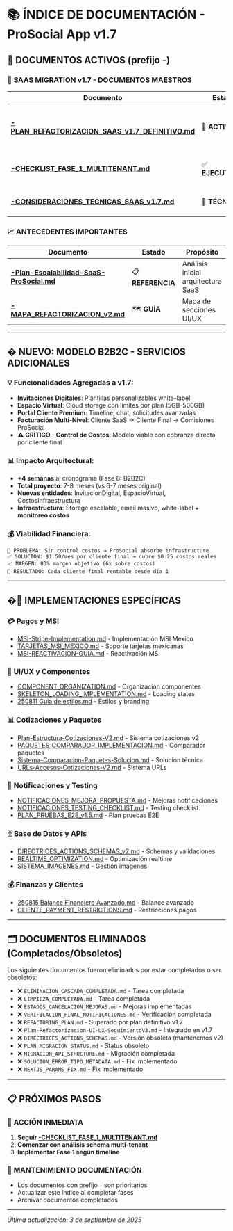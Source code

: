 # 📚 ÍNDICE DE DOCUMENTACIÓN - ProSocial App v1.7

## 🎯 **DOCUMENTOS ACTIVOS** (prefijo -)

### 🚀 **SAAS MIGRATION v1.7 - DOCUMENTOS MAESTROS**

| Documento                                                                                            | Estado            | Propósito                                             |
| ---------------------------------------------------------------------------------------------------- | ----------------- | ----------------------------------------------------- |
| **[-PLAN_REFACTORIZACION_SAAS_v1.7_DEFINITIVO.md](./-PLAN_REFACTORIZACION_SAAS_v1.7_DEFINITIVO.md)** | 🎯 **ACTIVO**     | Roadmap completo **10 fases** (7-8 meses) **+ B2B2C** |
| **[-CHECKLIST_FASE_1_MULTITENANT.md](./-CHECKLIST_FASE_1_MULTITENANT.md)**                           | ✅ **EJECUTABLE** | Checklist Fase 1 (3 semanas) + nuevas entidades       |
| **[-CONSIDERACIONES_TECNICAS_SAAS_v1.7.md](./-CONSIDERACIONES_TECNICAS_SAAS_v1.7.md)**               | 🔧 **TÉCNICO**    | Arquitectura + implementación Sistema Anexo           |

### 📈 **ANTECEDENTES IMPORTANTES**

| Documento                                                                            | Estado            | Propósito                          |
| ------------------------------------------------------------------------------------ | ----------------- | ---------------------------------- |
| **[-Plan-Escalabilidad-SaaS-ProSocial.md](./-Plan-Escalabilidad-SaaS-ProSocial.md)** | 📋 **REFERENCIA** | Análisis inicial arquitectura SaaS |
| **[-MAPA_REFACTORIZACION_v2.md](./-MAPA_REFACTORIZACION_v2.md)**                     | 🗺️ **GUÍA**       | Mapa de secciones UI/UX            |

---

## � **NUEVO: MODELO B2B2C - SERVICIOS ADICIONALES**

### 💡 **Funcionalidades Agregadas a v1.7:**

- **Invitaciones Digitales**: Plantillas personalizables white-label
- **Espacio Virtual**: Cloud storage con límites por plan (5GB-500GB)
- **Portal Cliente Premium**: Timeline, chat, solicitudes avanzadas
- **Facturación Multi-Nivel**: Cliente SaaS → Cliente Final → Comisiones ProSocial
- **⚠️ CRÍTICO - Control de Costos**: Modelo viable con cobranza directa por cliente final

### 📊 **Impacto Arquitectural:**

- **+4 semanas** al cronograma (Fase 8: B2B2C)
- **Total proyecto**: 7-8 meses (vs 6-7 meses original)
- **Nuevas entidades**: InvitacionDigital, EspacioVirtual, CostosInfraestructura
- **Infraestructura**: Storage escalable, email masivo, white-label + **monitoreo costos**

### 💰 **Viabilidad Financiera:**

```
🚨 PROBLEMA: Sin control costos → ProSocial absorbe infrastructure
✅ SOLUCIÓN: $1.50/mes por cliente final → cubre $0.25 costos reales
📈 MARGEN: 83% margen objetivo (6x sobre costos)
🎯 RESULTADO: Cada cliente final rentable desde día 1
```

---

## �🔧 **IMPLEMENTACIONES ESPECÍFICAS**

### 💳 **Pagos y MSI**

- [MSI-Stripe-Implementation.md](./MSI-Stripe-Implementation.md) - Implementación MSI México
- [TARJETAS_MSI_MEXICO.md](./TARJETAS_MSI_MEXICO.md) - Soporte tarjetas mexicanas
- [MSI-REACTIVACION-GUIA.md](./MSI-REACTIVACION-GUIA.md) - Reactivación MSI

### 🎨 **UI/UX y Componentes**

- [COMPONENT_ORGANIZATION.md](./COMPONENT_ORGANIZATION.md) - Organización componentes
- [SKELETON_LOADING_IMPLEMENTATION.md](./SKELETON_LOADING_IMPLEMENTATION.md) - Loading states
- [250811 Guia de estilos.md](./250811%20Guia%20de%20estilos.md) - Estilos y branding

### 📊 **Cotizaciones y Paquetes**

- [Plan-Estructura-Cotizaciones-V2.md](./Plan-Estructura-Cotizaciones-V2.md) - Sistema cotizaciones v2
- [PAQUETES_COMPARADOR_IMPLEMENTACION.md](./PAQUETES_COMPARADOR_IMPLEMENTACION.md) - Comparador paquetes
- [Sistema-Comparacion-Paquetes-Solucion.md](./Sistema-Comparacion-Paquetes-Solucion.md) - Solución técnica
- [URLs-Accesos-Cotizaciones-V2.md](./URLs-Accesos-Cotizaciones-V2.md) - Sistema URLs

### 🔔 **Notificaciones y Testing**

- [NOTIFICACIONES_MEJORA_PROPUESTA.md](./NOTIFICACIONES_MEJORA_PROPUESTA.md) - Mejoras notificaciones
- [NOTIFICACIONES_TESTING_CHECKLIST.md](./NOTIFICACIONES_TESTING_CHECKLIST.md) - Testing checklist
- [PLAN_PRUEBAS_E2E_v1.5.md](./PLAN_PRUEBAS_E2E_v1.5.md) - Plan pruebas E2E

### 🗄️ **Base de Datos y APIs**

- [DIRECTRICES_ACTIONS_SCHEMAS_v2.md](./DIRECTRICES_ACTIONS_SCHEMAS_v2.md) - Schemas y validaciones
- [REALTIME_OPTIMIZATION.md](./REALTIME_OPTIMIZATION.md) - Optimización realtime
- [SISTEMA_IMAGENES.md](./SISTEMA_IMAGENES.md) - Gestión imágenes

### 💰 **Finanzas y Clientes**

- [250815 Balance Financiero Avanzado.md](./250815%20Balance%20Financiero%20Avanzado.md) - Balance avanzado
- [CLIENTE_PAYMENT_RESTRICTIONS.md](./CLIENTE_PAYMENT_RESTRICTIONS.md) - Restricciones pagos

---

## 🗂️ **DOCUMENTOS ELIMINADOS** (Completados/Obsoletos)

Los siguientes documentos fueron eliminados por estar completados o ser obsoletos:

- ❌ `ELIMINACION_CASCADA_COMPLETADA.md` - Tarea completada
- ❌ `LIMPIEZA_COMPLETADA.md` - Tarea completada
- ❌ `ESTADOS_CANCELACION_MEJORAS.md` - Mejoras implementadas
- ❌ `VERIFICACION_FINAL_NOTIFICACIONES.md` - Verificación completada
- ❌ `REFACTORING_PLAN.md` - Superado por plan definitivo v1.7
- ❌ `Plan-Refactorizacion-UI-UX-SeguimientoV3.md` - Integrado en v1.7
- ❌ `DIRECTRICES_ACTIONS_SCHEMAS.md` - Versión obsoleta (mantenemos v2)
- ❌ `PLAN_MIGRACION_STATUS.md` - Status obsoleto
- ❌ `MIGRACION_API_STRUCTURE.md` - Migración completada
- ❌ `SOLUCION_ERROR_TIPO_METADATA.md` - Fix implementado
- ❌ `NEXTJS_PARAMS_FIX.md` - Fix implementado

---

## 📋 **PRÓXIMOS PASOS**

### 🎯 **ACCIÓN INMEDIATA**

1. **Seguir [-CHECKLIST_FASE_1_MULTITENANT.md](./-CHECKLIST_FASE_1_MULTITENANT.md)**
2. **Comenzar con análisis schema multi-tenant**
3. **Implementar Fase 1 según timeline**

### 🔄 **MANTENIMIENTO DOCUMENTACIÓN**

- Los documentos con prefijo `-` son prioritarios
- Actualizar este índice al completar fases
- Archivar documentos completados

---

_Última actualización: 3 de septiembre de 2025_
